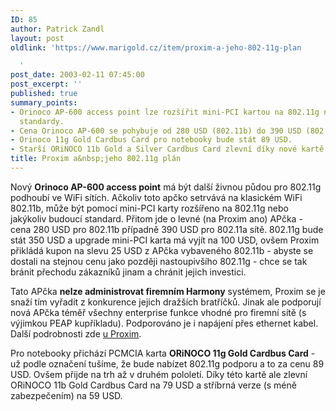 ```yaml
---
ID: 85
author: Patrick Zandl
layout: post
oldlink: 'https://www.marigold.cz/item/proxim-a-jeho-802-11g-plan

  '
post_date: 2003-02-11 07:45:00
post_excerpt: ''
published: true
summary_points:
- Orinoco AP-600 access point lze rozšířit mini-PCI kartou na 802.11g nebo budoucí
  standardy.
- Cena Orinoco AP-600 se pohybuje od 280 USD (802.11b) do 390 USD (802.11a).
- Orinoco 11g Gold Cardbus Card pro notebooky bude stát 89 USD.
- Starší ORiNOCO 11b Gold a Silver Cardbus Card zlevní díky nové kartě.
title: Proxim a&nbsp;jeho 802.11g plán
---
```


<p>
Nový <STRONG>Orinoco AP-600 access point</STRONG> má být další živnou půdou pro 802.11g podhoubí ve WiFi sítích. Ačkoliv toto apčko setrvává na klasickém WiFi 802.11b, může být pomocí mini-PCI karty rozšířeno na 802.11g nebo jakýkoliv budoucí standard. Přitom jde o levné (na Proxim ano) APčka - cena 280 USD pro 802.11b případně 390 USD pro 802.11a sítě. 802.11g bude stát 350 USD a upgrade mini-PCI karta má vyjít na 100 USD, ovšem Proxim přikládá kupon na slevu 25 USD z APčka vybaveného 802.11b - abyste se dostali na stejnou cenu jako později nastoupivšího 802.11g - chce se tak bránit přechodu zákazníků jinam a chránit jejich investici. </p>

<p>
Tato APčka <STRONG>nelze administrovat firemním Harmony</STRONG> systémem, Proxim se je snaží tím vyřadit z konkurence jejich dražších bratříčků. Jinak ale podporují nová APčka téměř všechny enterprise funkce vhodné pro firemní sítě (s výjimkou PEAP kupříkladu). Podporováno je i napájení přes ethernet kabel. Další podrobnosti zde <A href="http://www.proxim.com/products/all/orinoco/ap/ap600/index.html" target=_blank>u Proxim</A>.</p>

<p>
Pro notebooky přichází PCMCIA karta <STRONG>ORiNOCO 11g Gold Cardbus Card</STRONG> - už podle označení tušíme, že bude nabízet 802.11g podporu a to za cenu 89 USD. Ovšem přijde na trh až v druhém pololetí. Díky této kartě ale zlevní ORiNOCO 11b Gold Cardbus Card na 79 USD a stříbrná verze (s méně zabezpečením) na 59 USD. </p>